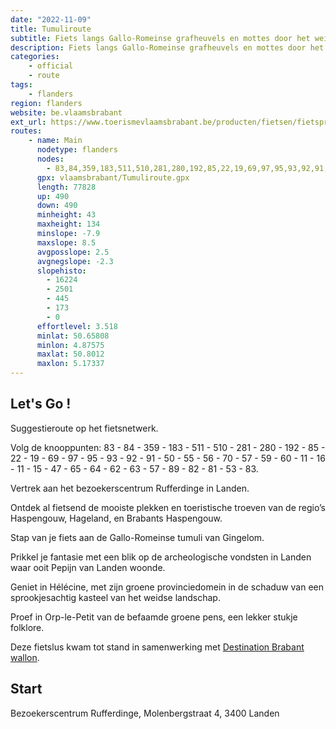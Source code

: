 ```yaml
---
date: "2022-11-09"
title: Tumuliroute
subtitle: Fiets langs Gallo-Romeinse grafheuvels en mottes door het weidse Haspengouwse landschap
description: Fiets langs Gallo-Romeinse grafheuvels en mottes door het weidse Haspengouwse landschap. Steek de provinciegrens over en maak kennis met de tombes in Limburg en bewonder de vele, natuurstenen gebouwen in Waals-Brabant.
categories:
    - official
    - route
tags:
    - flanders
region: flanders
website: be.vlaamsbrabant
ext_url: https://www.toerismevlaamsbrabant.be/producten/fietsen/fietsproducten/tumuliroute/index.html
routes:
    - name: Main
      nodetype: flanders
      nodes:
        - 83,84,359,183,511,510,281,280,192,85,22,19,69,97,95,93,92,91,50,55,56,70,57,59,60,11,16,11,15,47,65,64,62,63,57,89,82,81,53,83
      gpx: vlaamsbrabant/Tumuliroute.gpx
      length: 77828
      up: 490
      down: 490
      minheight: 43
      maxheight: 134
      minslope: -7.9
      maxslope: 8.5
      avgposslope: 2.5
      avgnegslope: -2.3
      slopehisto:
        - 16224
        - 2501
        - 445
        - 173
        - 0
      effortlevel: 3.518
      minlat: 50.65808
      minlon: 4.87575
      maxlat: 50.8012
      maxlon: 5.17337
---
```


## Let's Go ! 

Suggestieroute op het fietsnetwerk.

Volg de knooppunten: 83 - 84 - 359 - 183 - 511 - 510 - 281 - 280 - 192 - 85 - 22 - 19 - 69 - 97 - 95 - 93 - 92 - 91 - 50 - 55 - 56 - 70 - 57 - 59 - 60 - 11 - 16 - 11 - 15 - 47 - 65 - 64 - 62 - 63 - 57 - 89 - 82 - 81 - 53 - 83.

Vertrek aan het bezoekerscentrum Rufferdinge in Landen.

Ontdek al fietsend de mooiste plekken en toeristische troeven van de regio’s Haspengouw, Hageland, en Brabants Haspengouw.

Stap van je fiets aan de Gallo-Romeinse tumuli van Gingelom.

Prikkel je fantasie met een blik op de archeologische vondsten in Landen waar ooit Pepijn van Landen woonde.

Geniet in Hélécine, met zijn groene provinciedomein in de schaduw van een sprookjesachtig kasteel van het weidse landschap.

Proef in Orp-le-Petit van de befaamde groene pens, een lekker stukje folklore.

Deze fietslus kwam tot stand in samenwerking met [Destination Brabant wallon](https://www.destinationbw.be/nl/).

## Start

Bezoekerscentrum Rufferdinge, Molenbergstraat 4, 3400 Landen
